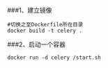 ###1、建立镜像
```
#切换之至Dockerfile所在目录
docker build -t celery .
```
###2、启动一个容器
```
docker run -d celery /start.sh
```
